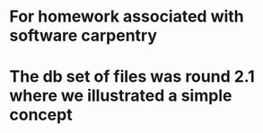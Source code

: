 For homework associated with software carpentry
===============================================

# The db set of files was round 2.1 where we illustrated a simple concept
